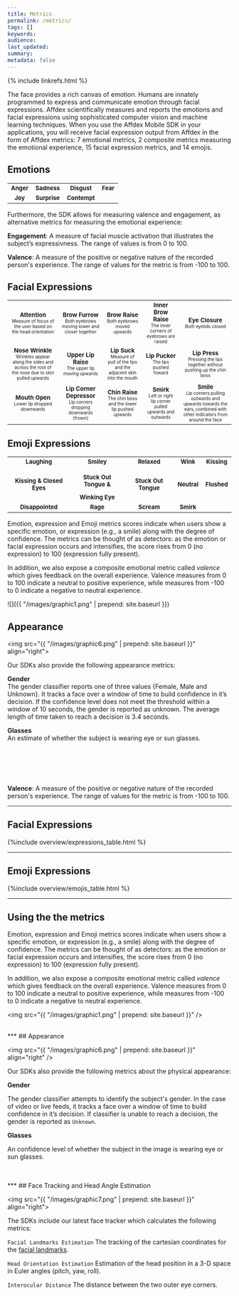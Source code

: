 ```yaml
---
title: Metrics
permalink: /metrics/
tags: []
keywords:
audience:
last_updated:
summary:
metadata: false
---
```

{% include linkrefs.html %}

The face provides a rich canvas of emotion. Humans are innately programmed to express and communicate emotion through facial expressions. Affdex scientifically measures and reports the emotions and facial expressions using sophisticated computer vision and machine learning techniques. When you use the Affdex Mobile SDK in your applications, you will receive facial expression output from Affdex in the form of Affdex metrics: 7 emotional metrics, 2 composite metrics measuring the emotional experience, 15 facial expression metrics, and 14 emojis.

## Emotions


<!--
markdown table example, formatting becomes a nightmare
[1]: {{ "/images/faces/Anger.jpg" | prepend: site.baseurl }}
[2]: {{ "/images/faces/Sadness.jpg" | prepend: site.baseurl }}
[3]: {{ "/images/faces/Disgust.jpg" | prepend: site.baseurl }}
[4]: {{ "/images/faces/Fear.jpg" | prepend: site.baseurl }}
[5]: {{ "/images/faces/Joy.jpg" | prepend: site.baseurl }}
[6]: {{ "/images/faces/Surprise.jpg" | prepend: site.baseurl }}
[7]: {{ "/images/faces/Contempt.jpg" | prepend: site.baseurl }}

|       |       |       |       |
| :---: | :---: | :---: | :---: |
| ![a][1]  | ![a][2]  | ![a][3]  | ![a][4]  |
| ![a][5]  | ![a][6]  | ![a][7]  |   |
|       |       |       |       |
| :---: | :---: | :---: | :---: |
-->




<table border="0">
<tr>
<td><font size="2"><img src="{{ "/images/faces/Anger.jpg" | prepend: site.baseurl }}" alt="" title="Anger" align=center>
<center><strong>Anger</strong></center></font></td>
<td><font size="2"><img src="{{ "/images/faces/Sadness.jpg" | prepend: site.baseurl }}" alt="" title="Sadness" align=center>
<center><strong>Sadness</strong></center></font></td>
<td><font size="2"><img src="{{ "/images/faces/Disgust.jpg" | prepend: site.baseurl }}" alt="" title="Disgust" align=center>
<center><strong>Disgust</strong></center></font></td>
<td><font size="2"><img src="{{ "/images/faces/Fear.jpg" | prepend: site.baseurl }}" alt="" title="Fear" align=center>
<center><strong>Fear</strong></center></font></td>
</tr>
<tr>
<td><font size="2"><img src="{{ "/images/faces/Joy.jpg" | prepend: site.baseurl }}" alt="" title="Joy" align=center>
<center><strong>Joy</strong></center></font></td>
<td><font size="2"><img src="{{ "/images/faces/Surprise.jpg" | prepend: site.baseurl }}" alt="" title="Surprise" align=center>
<center><strong>Surprise</strong></center></font></td>
<td><font size="2"><img src="{{ "/images/faces/Contempt.jpg" | prepend: site.baseurl }}" alt="" title="Contempt" align=center>
<center><strong>Contempt</strong></center></font></td>
</tr>
</table>

Furthermore, the SDK allows for measuring valence and engagement, as alternative metrics for measuring the emotional experience:

<strong>Engagement</strong>: A measure of facial muscle activation that illustrates the subject’s expressivness. The range of values is from 0 to 100.

<strong>Valence</strong>: A measure of the positive or negative nature of the recorded person's experience. The range of values for the metric is from -100 to 100.

## Facial Expressions 

<table border="0">
<tr>
<td><font size="2"><img src="{{ "/images/faces/Attention.jpg" | prepend: site.baseurl }}" alt="" title="Attention" align=center>
<center><strong>Attention</strong></center><font size="1">
<center>Measure of focus of the user based on the head orientation</center></font></font></td>
<td><font size="2"><img src="{{ "/images/faces/Brow%20Furrow.jpg" | prepend: site.baseurl }}" alt="" title="Brow Furrow" align=center>
<center><strong>Brow Furrow</strong></center><font size="1">
<center>Both eyebrows moving lower and closer together</center></font></font></td>
<td><font size="2"><img src="{{ "/images/faces/Brow%20Raise.jpg" | prepend: site.baseurl }}" alt="" title="Brow Raise" align=center>
<center><strong>Brow Raise</strong></center><font size="1">
<center>Both eyebrows moved upwards</center></font></font></td>
<td><font size="2"><img src="{{ "/images/faces/Inner%20Brow%20Raise.jpg" | prepend: site.baseurl }}" alt="" title="Inner Brow Raise" align=center>
<center><strong>Inner Brow Raise</strong></center><font size="1">
<center>The inner corners of eyebrows are raised</center></font></font></td>
<td><font size="2"><img src="{{ "/images/faces/Eye%20Closure.jpg" | prepend: site.baseurl }}" alt="" title="Eye Closure" align=center>
<center><strong>Eye Closure</strong></center><font size="1">
<center>Both eyelids closed</center></font></font></td>
</tr>
<tr>
<td><font size="2"><img src="{{ "/images/faces/Nose%20Wrinkle.jpg" | prepend: site.baseurl }}" alt="" title="Nose Wrinkle" align=center>
<center><strong>Nose Wrinkle</strong></center><font size="1">
<center>Wrinkles appear along the sides and across the root of the nose due to skin pulled upwards</center></font></font></td>
<td><font size="2"><img src="{{ "/images/faces/Upper%20Lip%20Raise.jpg" | prepend: site.baseurl }}" alt="" title="Upper Lip Raise" align=center>
<center><strong>Upper Lip Raise</strong></center><font size="1">
<center>The upper lip moving upwards</center></font></font></td>
<td><font size="2"><img src="{{ "/images/faces/Lip%20Suck.jpg" | prepend: site.baseurl }}" alt="" title="Lip Suck" align=center>
<center><strong>Lip Suck</strong></center><font size="1">
<center>Measure of pull of the lips and the adjacent skin into the mouth</center></font></font></td>
<td><font size="2"><img src="{{ "/images/faces/Lip%20Pucker.jpg" | prepend: site.baseurl }}" alt="" title="Lip Pucker" align=center>
<center><strong>Lip Pucker</strong></center><font size="1">
<center>The lips pushed foward</center></font></font></td>
<td><font size="2"><img src="{{ "/images/faces/Lip%20Press.jpg" | prepend: site.baseurl }}" alt="" title="Lip Press" align=center>
<center><strong>Lip Press</strong></center><font size="1">
<center>Pressing the lips together without pushing up the chin boss</center></font></font></td>
</tr>
<tr>
<td><font size="2"><img src="{{ "/images/faces/Mouth%20Open.jpg" | prepend: site.baseurl }}" alt="" title="Mouth Open" align=center>
<center><strong>Mouth Open</strong></center><font size="1">
<center>Lower lip dropped downwards</center></font></font></td>
<td><font size="2"><img src="{{ "/images/faces/Lip%20Depressor.jpg" | prepend: site.baseurl }}" alt="" title="Lip Depressor" align=center>
<center><strong>Lip Corner Depressor</strong></center><font size="1">
<center>Lip corners dropping downwards (frown)</center></font></font></td>
<td><font size="2"><img src="{{ "/images/faces/Chin%20Raise.jpg" | prepend: site.baseurl }}" alt="" title="Chin Raise" align=center>
<center><strong>Chin Raise</strong></center><font size="1">
<center>The chin boss and the lower lip pushed upwards</center></font></font></td>
<td><font size="2"><img src="{{ "/images/faces/Smirk.jpg" | prepend: site.baseurl }}" | prepend: site.baseurl }}" alt="" title="Smirk" align=center>
<center><strong>Smirk</strong></center><font size="1">
<center>Left or right lip corner pulled upwards and outwards</center></font></font></td>
<td><font size="2"><img src="{{ "/images/faces/Smile.jpg" | prepend: site.baseurl }}" alt="" title="Smile" align=center>
<center><strong>Smile</strong></center><font size="1">
<center>Lip corners pulling outwards and upwards towards the ears, combined with other indicators from around the face</center></font></font></td>
</tr>
</table>

## Emoji Expressions

<table border="0">
<tr>
<td><font size="2"><center><img src="{{ "/images/emoji/laughing.png" | prepend: site.baseurl }}" alt="" title="Laughing" align=center></center>
<center><strong>Laughing</strong></center></font></td>
<td><font size="2"><center><img src="{{ "/images/emoji/smiley.png" | prepend: site.baseurl }}" alt="" title="Smiley" align=center></center>
<center><strong>Smiley</strong></center></font></td>
<td><font size="2"><center><img src="{{ "/images/emoji/relaxed.png" | prepend: site.baseurl }}" alt="" title="Relaxed" align=center></center>
<center><strong>Relaxed</strong></center></font></td>
<td><font size="2"><center><img src="{{ "/images/emoji/wink.png" | prepend: site.baseurl }}" alt="" title="Wink" align=center></center>
<center><strong>Wink</strong></center></font></td>
<td><font size="2"><center><img src="{{ "/images/emoji/kissing.png" | prepend: site.baseurl }}" alt="" title="Kissing" align=center></center>
<center><strong>Kissing</strong></center></font></td>
</tr>
<tr>
<td><font size="2"><center><img src="{{ "/images/emoji/kissingClosedEyes.png" | prepend: site.baseurl }}" alt="" title="Kissing Closed Eyes"></center>
<center><strong>Kissing & Closed Eyes</strong></center></font></td>
<td><font size="2"><center><img src="{{ "/images/emoji/stuckOutTongueWinkingEye.png" | prepend: site.baseurl }}" alt="" title="Stuck Out Tongue Winking Eye"></center>
<center><strong><p>Stuck Out Tongue &</p> Winking Eye</strong></center></font></td>
<td><font size="2"><center><img src="{{ "/images/emoji/stuckOutTongue.png" | prepend: site.baseurl }}" alt="" title="Stuck Out Tongue"></center>
<center><strong>Stuck Out Tongue</strong></center></font></td>
<td><font size="2"><center><img src="{{ "/images/emoji/neutral.png" | prepend: site.baseurl }}" alt="" title="Neutral"></center>
<center><strong>Neutral</strong></center></font></td>
<td><font size="2"><center><img src="{{ "/images/emoji/flushed.png" | prepend: site.baseurl }}" alt="" title="Flushed"></center>
<center><strong>Flushed</strong></center></font></td>
</tr>
<tr>
<td><font size="2"><center><img src="{{ "/images/emoji/disappointed.png" | prepend: site.baseurl }}" alt="" title="Disappointed"></center>
<center><strong>Disappointed</strong></center></font></td>
<td><font size="2"><center><img src="{{ "/images/emoji/rage.png" | prepend: site.baseurl }}" alt="" title="Rage"></center>
<center><strong>Rage</strong></center></font></td>
<td><font size="2"><center><img src="{{ "/images/emoji/scream.png" | prepend: site.baseurl }}" alt="" title="Scream"></center>
<center><strong>Scream</strong></center></font></td>
<td><font size="2"><center><img src="{{ "/images/emoji/smirk.png" | prepend: site.baseurl }}" alt="" title="Smirk"></center>
<center><strong>Smirk</strong></center></font></td>
</tr>
</table>


Emotion, expression and Emoji metrics scores indicate when users show a specific emotion, or expression (e.g., a smile) along with the degree of confidence. The metrics can be thought of as detectors: as the emotion or facial expression occurs and intensifies, the score rises from 0 (no expression) to 100 (expression fully present). 

In addition, we also expose a composite emotional metric called _valence_ which gives feedback on the overall experience. Valence measures from 0 to 100 indicate a neutral to positive experience, while measures from -100 to 0 indicate a negative to neutral experience.

![]({{ "/images/graphic1.png" | prepend: site.baseurl }}) 

## Appearance

<img src="{{ "/images/graphic6.png" | prepend: site.baseurl }}" align="right">

Our SDKs also provide the following appearance metrics:

<strong>Gender</strong>  
The gender classifier reports one of three values {Female, Male and Unknown}. It tracks a face over a window of time to build confidence in it’s decision. If the confidence level does not meet the threshold within a window of 10 seconds, the gender is reported as unknown. The average length of time taken to reach a decision is 3.4 seconds.  


<strong>Glasses</strong>  
An estimate of whether the subject is wearing eye or sun glasses.  

<br></br>
<br></br>


<strong>Valence</strong>: A measure of the positive or negative nature of the recorded person's experience. The range of values for the metric is from -100 to 100.

***
## Facial Expressions

{%include overview/expressions_table.html %}

***
## Emoji Expressions

{%include overview/emojis_table.html %}

***
## Using the the metrics
Emotion, expression and Emoji metrics scores indicate when users show a specific emotion, or expression (e.g., a smile) along with the degree of confidence. The metrics can be thought of as detectors: as the emotion or facial expression occurs and intensifies, the score rises from 0 (no expression) to 100 (expression fully present).

In addition, we also expose a composite emotional metric called _valence_ which gives feedback on the overall experience. Valence measures from 0 to 100 indicate a neutral to positive experience, while measures from -100 to 0 indicate a negative to neutral experience.

<img src="{{ "/images/graphic1.png" | prepend: site.baseurl }}" />

<br />
***
## Appearance

<img src="{{ "/images/graphic6.png" | prepend: site.baseurl }}" align="right" />

Our SDKs also provide the following metrics about the physical appearance:

**Gender**

The gender classifier attempts to identify the subject's gender. In the case of video or live feeds, it tracks a face over a window of time to build confidence in it’s decision. If classifier is unable to reach a decision, the gender is reported as `Unknown`.


**Glasses**  

An confidence level of whether the subject in the image is wearing eye or sun glasses.  

<br />
<br />
***
## Face Tracking and Head Angle Estimation

<img src="{{ "/images/graphic7.png" | prepend: site.baseurl }}" align="right">

The SDKs include our latest face tracker which calculates the following metrics:

`Facial Landmarks Estimation`
The tracking of the cartesian coordinates for the [facial landmarks](/fpi/).

`Head Orientation Estimation`
Estimation of the head position in a 3-D space in Euler angles (pitch, yaw, roll).

`Interocular Distance`
The distance between the two outer eye corners.

<br></br>
<br></br>
